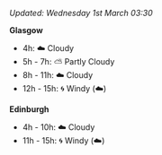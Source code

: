 *Updated: Wednesday 1st March 03:30*

**Glasgow**

* 4h: :cloud: Cloudy
* 5h - 7h: :partly_sunny: Partly Cloudy
* 8h - 11h: :cloud: Cloudy
* 12h - 15h: :cyclone: Windy (:cloud:)

**Edinburgh**

* 4h - 10h: :cloud: Cloudy
* 11h - 15h: :cyclone: Windy (:cloud:)

